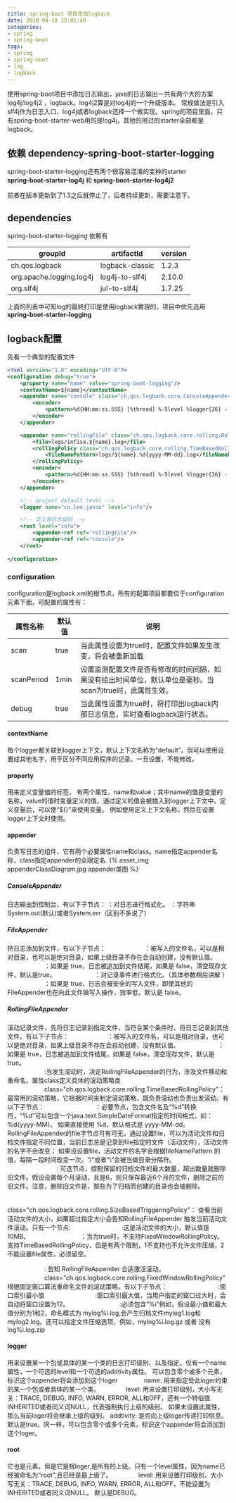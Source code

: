```yaml
---
title: spring-boot 项目添加logback
date: 2018-04-18 15:01:49
categories:
- spring
- spring-boot
tags:
- spring
- spring-boot
- log
- logback
---
```


使用spring-boot项目中添加日志输出，java的日志输出一共有两个大的方案log4j/log4j2 ，logback。log4j2算是对log4j的一个升级版本。
常规做法是引入slf4j作为日志入口，log4j或者logback选择一个做实现。spring的项目里面，只有spring-boot-starter-web用的是log4j，其他的用过的starter全部都是logback。

## 依赖 dependency-spring-boot-starter-logging
spring-boot-starter-logging还有两个很容易混淆的变种的starter  
__spring-boot-starter-log4j__ 和 __spring-boot-starter-log4j2__

前者在版本更新到了1.3之后就停止了，后者持续更新，需要注意下。
## dependencies
spring-boot-starter-logging 依赖有

| groupId                   | artifactId      | version |
|---------------------------|-----------------|---------|
| ch.qos.logback            | logback-classic | 1.2.3   |
| org.apache.logging.log4j  | log4j-to-slf4j  | 2.10.0  |
| org.slf4j                 | jul-to-slf4j    | 1.7.25  |


上面的列表中可知log的最終打印是使用logback實現的。项目中优先选用 __spring-boot-starter-logging__

## logback配置
先看一个典型的配置文件
```xml
<?xml version="1.0" encoding="UTF-8"?>
<configuration debug="true">
    <property name="name" value="spring-boot-logging"/>
    <contextName>${name}</contextName>
    <appender name="console" class="ch.qos.logback.core.ConsoleAppender">
        <encoder>
            <pattern>%d{HH:mm:ss.SSS} [%thread] %-5level %logger{36} - %msg%n</pattern>
        </encoder>
    </appender>

    <appender name="rollingFile" class="ch.qos.logback.core.rolling.RollingFileAppender">
        <file>logs/infisa.${name}.log</file>
        <rollingPolicy class="ch.qos.logback.core.rolling.TimeBasedRollingPolicy">
            <fileNamePattern>logs/${name}.%d{yyyy-MM-dd}.log</fileNamePattern>
        </rollingPolicy>
        <encoder>
            <pattern>%d{HH:mm:ss.SSS} [%thread] %-5level %logger{36} - %msg%n</pattern>
        </encoder>
    </appender>

    <!-- project default level -->
    <logger name="cn.lee.jason" level="info"/>

    <!-- 定义根日志级别 -->
    <root level="info">
        <appender-ref ref="rollingFile"/>
        <appender-ref ref="console"/>
    </root>
   
</configuration>
```
### configuration
configuration是logback.xml的根节点，所有的配置项目都要位于configuration元素下面，可配置的属性有：

| 属性名称         | 默认值  | 说明|
|----------------|--------|---------------------------|
| scan           | true   |当此属性设置为true时，配置文件如果发生改变，将会被重新加载|
| scanPeriod     | 1min   | 设置监测配置文件是否有修改的时间间隔，如果没有给出时间单位，默认单位是毫秒。当scan为true时，此属性生效。|
| debug          | true   | 当此属性设置为true时，将打印出logback内部日志信息，实时查看logback运行状态。|


#### contextName
每个logger都关联到logger上下文，默认上下文名称为“default”。但可以使用<contextName>设置成其他名字，用于区分不同应用程序的记录。一旦设置，不能修改。

#### property
用来定义变量值的标签，<property> 有两个属性，name和value；其中name的值是变量的名称，value的值时变量定义的值。通过<property>定义的值会被插入到logger上下文中。定义变量后，可以使“${}”来使用变量。
例如使用<property>定义上下文名称，然后在<contentName>设置logger上下文时使用。
#### appender
负责写日志的组件，它有两个必要属性name和class。name指定appender名称，class指定appender的全限定名.
{% asset_img appenderClassDiagram.jpg  appender类图 %}
##### ConsoleAppender
日志输出到控制台，有以下子节点：
<encoder>：对日志进行格式化。
<target>：字符串System.out(默认)或者System.err（区别不多说了）

##### FileAppender
 把日志添加到文件，有以下子节点：
　　　　　　<file>：被写入的文件名，可以是相对目录，也可以是绝对目录，如果上级目录不存在会自动创建，没有默认值。
　　　　　　<append>：如果是 true，日志被追加到文件结尾，如果是 false，清空现存文件，默认是true。
　　　　　　<encoder>：对记录事件进行格式化。（具体参数稍后讲解 ）
　　　　　　<prudent>：如果是 true，日志会被安全的写入文件，即使其他的FileAppender也在向此文件做写入操作，效率低，默认是 false。
##### RollingFileAppender
滚动记录文件，先将日志记录到指定文件，当符合某个条件时，将日志记录到其他文件。有以下子节点：
　　　　　　<file>：被写入的文件名，可以是相对目录，也可以是绝对目录，如果上级目录不存在会自动创建，没有默认值。
　　　　　　<append>：如果是 true，日志被追加到文件结尾，如果是 false，清空现存文件，默认是true。	
　　　　　　<rollingPolicy>:当发生滚动时，决定RollingFileAppender的行为，涉及文件移动和重命名。属性class定义具体的滚动策略类
　　　　　　class="ch.qos.logback.core.rolling.TimeBasedRollingPolicy"： 最常用的滚动策略，它根据时间来制定滚动策略，既负责滚动也负责出发滚动。有以下子节点：
　　　　　　　　<fileNamePattern>：必要节点，包含文件名及“%d”转换符，“%d”可以包含一个java.text.SimpleDateFormat指定的时间格式，如：%d{yyyy-MM}。
如果直接使用 %d，默认格式是 yyyy-MM-dd。RollingFileAppender的file字节点可有可无，通过设置file，可以为活动文件和归档文件指定不同位置，当前日志总是记录到file指定的文件（活动文件），活动文件的名字不会改变；
如果没设置file，活动文件的名字会根据fileNamePattern 的值，每隔一段时间改变一次。“/”或者“\”会被当做目录分隔符。	
　　　　　　　　<maxHistory>:
可选节点，控制保留的归档文件的最大数量，超出数量就删除旧文件。假设设置每个月滚动，且<maxHistory>是6，则只保存最近6个月的文件，删除之前的旧文件。注意，删除旧文件是，那些为了归档而创建的目录也会被删除。

　　　　　　class="ch.qos.logback.core.rolling.SizeBasedTriggeringPolicy"： 查看当前活动文件的大小，如果超过指定大小会告知RollingFileAppender 触发当前活动文件滚动。只有一个节点:
　　　　　　　　<maxFileSize>:这是活动文件的大小，默认值是10MB。
　　　　　　　　<prudent>：当为true时，不支持FixedWindowRollingPolicy。支持TimeBasedRollingPolicy，但是有两个限制，1不支持也不允许文件压缩，2不能设置file属性，必须留空。	

　　　　　　<triggeringPolicy >: 告知 RollingFileAppender 合适激活滚动。
　　　　　　class="ch.qos.logback.core.rolling.FixedWindowRollingPolicy" 根据固定窗口算法重命名文件的滚动策略。有以下子节点：
　　　　　　　　<minIndex>:窗口索引最小值
　　　　　　　　<maxIndex>:窗口索引最大值，当用户指定的窗口过大时，会自动将窗口设置为12。
　　　　　　　　<fileNamePattern>:必须包含“%i”例如，假设最小值和最大值分别为1和2，命名模式为 mylog%i.log,会产生归档文件mylog1.log和mylog2.log。还可以指定文件压缩选项，例如，mylog%i.log.gz 或者 没有log%i.log.zip
#### logger
用来设置某一个包或具体的某一个类的日志打印级别、以及指定<appender>。<loger>仅有一个name属性，一个可选的level和一个可选的addtivity属性。
可以包含零个或多个<appender-ref>元素，标识这个appender将会添加到这个loger
　　　　name: 用来指定受此loger约束的某一个包或者具体的某一个类。
　　　　level: 用来设置打印级别，大小写无关：TRACE, DEBUG, INFO, WARN, ERROR, ALL和OFF，还有一个特俗值INHERITED或者同义词NULL，代表强制执行上级的级别。 如果未设置此属性，那么当前loger将会继承上级的级别。
addtivity: 是否向上级loger传递打印信息。默认是true。同<loger>一样，可以包含零个或多个<appender-ref>元素，标识这个appender将会添加到这个loger。
#### root 
它也是<loger>元素，但是它是根loger,是所有<loger>的上级。只有一个level属性，因为name已经被命名为"root",且已经是最上级了。
　　　　level: 用来设置打印级别，大小写无关：TRACE, DEBUG, INFO, WARN, ERROR, ALL和OFF，不能设置为INHERITED或者同义词NULL。 默认是DEBUG。	